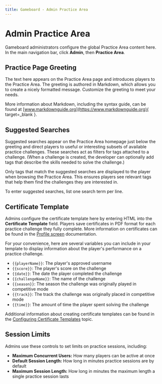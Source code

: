 ```yaml
---
title: Gameboard - Admin Practice Area
---
```


# Admin Practice Area

Gameboard administrators configure the global Practice Area content here. In the main navigation bar, click **Admin**, then **Practice Area**.

## Practice Page Greeting

The text here appears on the Practice Area page and introduces players to the Practice Area. The greeting is authored in Markdown, which allows you to create a nicely formatted message. Customize the greeting to meet your needs.

More information about Markdown, including the syntax guide, can be found at [www.markdownguide.org](https://www.markdownguide.org){ target=\_blank }.

## Suggested Searches

Suggested searches appear on the Practice Area homepage just below the greeting and direct players to useful or interesting subsets of available practice challenges. These searches act as filters for tags attached to a challenge. (When a challenge is created, the developer can optionally add tags that describe the skills needed to solve the challenge.)

Only tags that match the suggested searches are displayed to the player when browsing the Practice Area. This ensures players see relevant tags that help them find the challenges they are interested in.

To enter suggested searches, list one search term per line.

## Certificate Template

Admins configure the certificate template here by entering HTML into the **Certificate Template** field. Players save certificates in PDF format for each practice challenge they fully complete. More information on certificates can be found in the [Profile screen](profile.md) documentation.

For your convenience, here are several variables you can include in your template to display information about the player's performance on a practice challenge.

- `{{playerName}}`: The player's approved username
- `{{score}}`: The player's score on the challenge
- `{{date}}`: The date the player completed the challenge
- `{{challengeName}}`: The name of the challenge
- `{{season}}`: The season the challenge was originally played in competitive mode
- `{{track}}`: The track the challenge was originally placed in competitive mode
- `{{time}}`: The amount of time the player spent solving the challenge

Additional information about creating certificate templates can be found in the [Configuring Certificate Templates](admin-completion-certificates.md) topic.

## Session Limits

Admins use these controls to set limits on practice sessions, including:

- **Maximum Concurrent Users:** How many players can be active at once
- **Default Session Length:** How long in minutes practice sessions are by default
- **Maximum Session Length:** How long in minutes the maximum length a single practice session lasts
